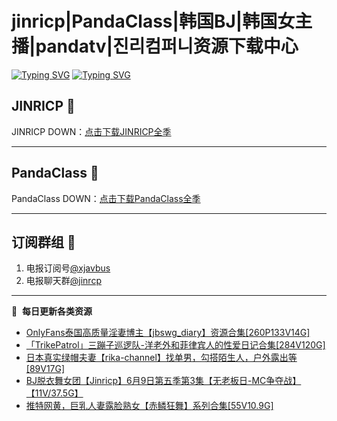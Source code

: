 # jinricp|PandaClass|韩国BJ|韩国女主播|pandatv|진리컴퍼니资源下载中心   
[![Typing SVG](https://readme-typing-svg.herokuapp.com?font=Fira+Code&pause=1000&center=true&vCenter=true&random=true&width=435&lines=所有链接都需要翻墙访问)](https://jinri-cp.neocities.org/free.html)
[![Typing SVG](https://readme-typing-svg.herokuapp.com?font=Fira+Code&pause=1000&center=true&vCenter=true&random=true&width=435&lines=点击进入福利资源下载中心)](https://pandaclass.neocities.org/)
## JINRICP 👋   
JINRICP DOWN：[点击下载JINRICP全季](https://mypikpak.com/s/VODz7HXQoqcX0UrvaXfDtFoPo1)
****
## PandaClass 💯   
PandaClass DOWN：[点击下载PandaClass全季](https://mypikpak.com/s/VOKOTZkoEnkyvCnELVSquM97o1)   
****
## 订阅群组 🔞
1. 电报订阅号[@xjavbus](https://t.me/xjavbus)
2. 电报聊天群[@jinrcp](https://t.me/jinrcp)
**** 
📕 &nbsp;**每日更新各类资源**
<!-- BLOG-POST-LIST:START -->
- [OnlyFans泰国高质量淫妻博主【jbswg_diary】资源合集[260P133V14G]](https://fuli.rulel.com/410.html)
- [「TrikePatrol」三蹦子巡逻队-洋老外和菲律宾人的性爱日记合集[284V120G]](https://fuli.rulel.com/408.html)
- [日本真实绿帽夫妻【rika-channel】找单男，勾搭陌生人，户外露出等[89V17G]](https://fuli.rulel.com/407.html)
- [BJ脱衣舞女团【Jinricp】6月9日第五季第3集【无老板日-MC争夺战】【11V/37.5G】](https://fuli.rulel.com/406.html)
- [推特网黄，巨乳人妻露脸熟女【赤鳞狂舞】系列合集[55V10.9G]](https://fuli.rulel.com/405.html)
<!-- BLOG-POST-LIST:END -->
